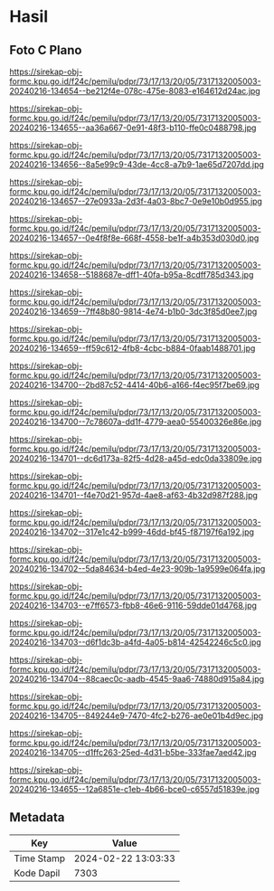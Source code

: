 # Hasil

## Foto C Plano

https://sirekap-obj-formc.kpu.go.id/f24c/pemilu/pdpr/73/17/13/20/05/7317132005003-20240216-134654--be212f4e-078c-475e-8083-e164612d24ac.jpg

https://sirekap-obj-formc.kpu.go.id/f24c/pemilu/pdpr/73/17/13/20/05/7317132005003-20240216-134655--aa36a667-0e91-48f3-b110-ffe0c0488798.jpg

https://sirekap-obj-formc.kpu.go.id/f24c/pemilu/pdpr/73/17/13/20/05/7317132005003-20240216-134656--8a5e99c9-43de-4cc8-a7b9-1ae65d7207dd.jpg

https://sirekap-obj-formc.kpu.go.id/f24c/pemilu/pdpr/73/17/13/20/05/7317132005003-20240216-134657--27e0933a-2d3f-4a03-8bc7-0e9e10b0d955.jpg

https://sirekap-obj-formc.kpu.go.id/f24c/pemilu/pdpr/73/17/13/20/05/7317132005003-20240216-134657--0e4f8f8e-668f-4558-be1f-a4b353d030d0.jpg

https://sirekap-obj-formc.kpu.go.id/f24c/pemilu/pdpr/73/17/13/20/05/7317132005003-20240216-134658--5188687e-dff1-40fa-b95a-8cdff785d343.jpg

https://sirekap-obj-formc.kpu.go.id/f24c/pemilu/pdpr/73/17/13/20/05/7317132005003-20240216-134659--7ff48b80-9814-4e74-b1b0-3dc3f85d0ee7.jpg

https://sirekap-obj-formc.kpu.go.id/f24c/pemilu/pdpr/73/17/13/20/05/7317132005003-20240216-134659--ff59c612-4fb8-4cbc-b884-0faab1488701.jpg

https://sirekap-obj-formc.kpu.go.id/f24c/pemilu/pdpr/73/17/13/20/05/7317132005003-20240216-134700--2bd87c52-4414-40b6-a166-f4ec95f7be69.jpg

https://sirekap-obj-formc.kpu.go.id/f24c/pemilu/pdpr/73/17/13/20/05/7317132005003-20240216-134700--7c78607a-dd1f-4779-aea0-55400326e86e.jpg

https://sirekap-obj-formc.kpu.go.id/f24c/pemilu/pdpr/73/17/13/20/05/7317132005003-20240216-134701--dc6d173a-82f5-4d28-a45d-edc0da33809e.jpg

https://sirekap-obj-formc.kpu.go.id/f24c/pemilu/pdpr/73/17/13/20/05/7317132005003-20240216-134701--f4e70d21-957d-4ae8-af63-4b32d987f288.jpg

https://sirekap-obj-formc.kpu.go.id/f24c/pemilu/pdpr/73/17/13/20/05/7317132005003-20240216-134702--317e1c42-b999-46dd-bf45-f87197f6a192.jpg

https://sirekap-obj-formc.kpu.go.id/f24c/pemilu/pdpr/73/17/13/20/05/7317132005003-20240216-134702--5da84634-b4ed-4e23-909b-1a9599e064fa.jpg

https://sirekap-obj-formc.kpu.go.id/f24c/pemilu/pdpr/73/17/13/20/05/7317132005003-20240216-134703--e7ff6573-fbb8-46e6-9116-59dde01d4768.jpg

https://sirekap-obj-formc.kpu.go.id/f24c/pemilu/pdpr/73/17/13/20/05/7317132005003-20240216-134703--d6f1dc3b-a4fd-4a05-b814-42542246c5c0.jpg

https://sirekap-obj-formc.kpu.go.id/f24c/pemilu/pdpr/73/17/13/20/05/7317132005003-20240216-134704--88caec0c-aadb-4545-9aa6-74880d915a84.jpg

https://sirekap-obj-formc.kpu.go.id/f24c/pemilu/pdpr/73/17/13/20/05/7317132005003-20240216-134705--849244e9-7470-4fc2-b276-ae0e01b4d9ec.jpg

https://sirekap-obj-formc.kpu.go.id/f24c/pemilu/pdpr/73/17/13/20/05/7317132005003-20240216-134705--d1ffc263-25ed-4d31-b5be-333fae7aed42.jpg

https://sirekap-obj-formc.kpu.go.id/f24c/pemilu/pdpr/73/17/13/20/05/7317132005003-20240216-134655--12a6851e-c1eb-4b66-bce0-c6557d51839e.jpg


## Metadata

| Key        | Value               |
| ---------- | ------------------- |
| Time Stamp | 2024-02-22 13:03:33 |
| Kode Dapil | 7303                |



